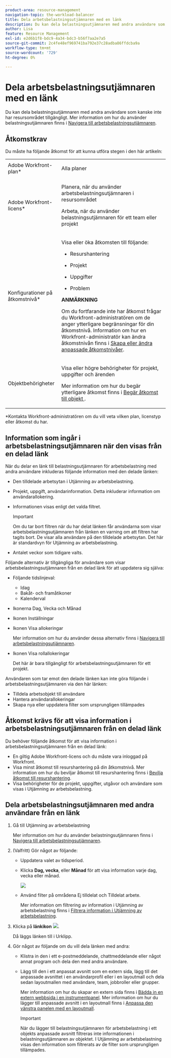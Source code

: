 ```yaml
---
product-area: resource-management
navigation-topic: the-workload-balancer
title: Dela arbetsbelastningsutjämnaren med en länk
description: Du kan dela belastningsutjämnaren med andra användare som kanske inte har resursområdet tillgängligt. Mer information om hur du använder arbetsbelastningsutjämnaren finns i Navigera i Arbetsbelastningsutjämnaren.
author: Lisa
feature: Resource Management
exl-id: e2d6b1f8-bdc9-4a34-bdc3-b56f7aa2e7a5
source-git-commit: 2c4fe48ef969741ba792e37c28adba86ffdcba9a
workflow-type: tm+mt
source-wordcount: '729'
ht-degree: 0%

---
```


# Dela arbetsbelastningsutjämnaren med en länk

Du kan dela belastningsutjämnaren med andra användare som kanske inte har resursområdet tillgängligt. Mer information om hur du använder belastningsutjämnaren finns i [Navigera till arbetsbelastningsutjämnaren](../../resource-mgmt/workload-balancer/navigate-the-workload-balancer.md).

## Åtkomstkrav

Du måste ha följande åtkomst för att kunna utföra stegen i den här artikeln:

<table style="table-layout:auto"> 
 <col> 
 <col> 
 <tbody> 
  <tr> 
   <td role="rowheader">Adobe Workfront-plan*</td> 
   <td> <p>Alla planer</p> </td> 
  </tr> 
  <tr> 
   <td role="rowheader">Adobe Workfront-licens*</td> 
   <td> <p>Planera, när du använder arbetsbelastningsutjämnaren i resursområdet</p>
   <p>Arbeta, när du använder belastningsutjämnaren för ett team eller projekt</p> </td> 
  </tr> 
  <tr> 
   <td role="rowheader">Konfigurationer på åtkomstnivå*</td> 
   <td> <p>Visa eller öka åtkomsten till följande:</p> 
    <ul> 
     <li> <p>Resurshantering</p> </li> 
     <li> <p>Projekt</p> </li> 
     <li> <p>Uppgifter</p> </li> 
     <li> <p>Problem</p> </li> 
    </ul> <p><b>ANMÄRKNING</b>

Om du fortfarande inte har åtkomst frågar du Workfront-administratören om de anger ytterligare begränsningar för din åtkomstnivå. Information om hur en Workfront-administratör kan ändra åtkomstnivån finns i <a href="../../administration-and-setup/add-users/configure-and-grant-access/create-modify-access-levels.md" class="MCXref xref">Skapa eller ändra anpassade åtkomstnivåer</a>.</p> </td>
</tr> 
  <tr> 
   <td role="rowheader">Objektbehörigheter</td> 
   <td> <p>Visa eller högre behörigheter för projekt, uppgifter och ärenden </p> <p>Mer information om hur du begär ytterligare åtkomst finns i <a href="../../workfront-basics/grant-and-request-access-to-objects/request-access.md" class="MCXref xref">Begär åtkomst till objekt </a>.</p> </td> 
  </tr> 
 </tbody> 
</table>

&#42;Kontakta Workfront-administratören om du vill veta vilken plan, licenstyp eller åtkomst du har.

## Information som ingår i arbetsbelastningsutjämnaren när den visas från en delad länk

När du delar en länk till belastningsutjämnaren för arbetsbelastning med andra användare inkluderas följande information med den delade länken:

* Den tilldelade arbetsytan i Utjämning av arbetsbelastning.
* Projekt, uppgift, användarinformation. Detta inkluderar information om användarallokering.
* Informationen visas enligt det valda filtret.

  >[!IMPORTANT]
  >
  >Om du tar bort filtren när du har delat länken får användarna som visar arbetsbelastningsutjämnaren från länken en varning om att filtren har tagits bort. De visar alla användare på den tilldelade arbetsytan. Det här är standardvyn för Utjämning av arbetsbelastning.

* Antalet veckor som tidigare valts.

Följande alternativ är tillgängliga för användare som visar arbetsbelastningsutjämnaren från en delad länk för att uppdatera sig själva:

* Följande tidslinjeval:

   * Idag
   * Bakåt- och framåtikoner
   * Kalenderval

* Ikonerna Dag, Vecka och Månad
* Ikonen Inställningar
* Ikonen Visa allokeringar

  Mer information om hur du använder dessa alternativ finns i [Navigera till arbetsbelastningsutjämnaren](../../resource-mgmt/workload-balancer/navigate-the-workload-balancer.md).

* Ikonen Visa rollallokeringar

  Det här är bara tillgängligt för arbetsbelastningsutjämnaren för ett projekt.

Användaren som tar emot den delade länken kan inte göra följande i arbetsbelastningsutjämnaren via den här länken:

* Tilldela arbetsobjekt till användare
* Hantera användarallokeringar
* Skapa nya eller uppdatera filter som ursprungligen tillämpades

## Åtkomst krävs för att visa information i arbetsbelastningsutjämnaren från en delad länk

Du behöver följande åtkomst för att visa information i arbetsbelastningsutjämnaren från en delad länk:

* En giltig Adobe Workfront-licens och du måste vara inloggad på Workfront.
* Visa minst åtkomst till resurshantering på din åtkomstnivå. Mer information om hur du beviljar åtkomst till resurshantering finns i [Bevilja åtkomst till resurshantering](../../administration-and-setup/add-users/configure-and-grant-access/grant-access-resource-management.md).
* Visa behörigheter för de projekt, uppgifter, utgåvor och användare som visas i Utjämning av arbetsbelastning.

## Dela arbetsbelastningsutjämnaren med andra användare från en länk

1. Gå till Utjämning av arbetsbelastning

   Mer information om hur du använder belastningsutjämnaren finns i [Navigera till arbetsbelastningsutjämnaren](../../resource-mgmt/workload-balancer/navigate-the-workload-balancer.md).

1. (Valfritt) Gör något av följande:

   * Uppdatera valet av tidsperiod.
   * Klicka **Dag, vecka**, eller **Månad** för att visa information varje dag, vecka eller månad.

     ![](assets/month-icon-on-toolbar-selected-wb-350x226.png)

   * Använd filter på områdena Ej tilldelat och Tilldelat arbete.

     Mer information om filtrering av information i Utjämning av arbetsbelastning finns i [Filtrera information i Utjämning av arbetsbelastning](../../resource-mgmt/workload-balancer/filter-information-workload-balancer.md).

1. Klicka på **länkikon** ![](assets/wb-shearable-link-icon-small.png).

   Då läggs länken till i Urklipp.

1. Gör något av följande om du vill dela länken med andra:

   * Klistra in den i ett e-postmeddelande, chattmeddelande eller något annat program och dela den med andra användare.
   * Lägg till den i ett anpassat avsnitt som en extern sida, lägg till det anpassade avsnittet i en användarprofil eller i en layoutmall och dela sedan layoutmallen med användare, team, jobbroller eller grupper.

     Mer information om hur du skapar en extern sida finns i [Bädda in en extern webbsida i en instrumentpanel](../../reports-and-dashboards/dashboards/creating-and-managing-dashboards/embed-external-web-page-dashboard.md). Mer information om hur du lägger till anpassade avsnitt i en layoutmall finns i [Anpassa den vänstra panelen med en layoutmall](../../administration-and-setup/customize-workfront/use-layout-templates/customize-left-panel.md).

     >[!IMPORTANT]
     >
     >När du lägger till belastningsutjämnaren för arbetsbelastning i ett objekts anpassade avsnitt filtreras inte informationen i belastningsutjämnaren av objektet. I Utjämning av arbetsbelastning visas den information som filtrerats av de filter som ursprungligen tillämpades.
